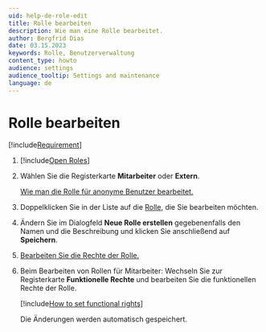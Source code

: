 ```yaml
---
uid: help-de-role-edit
title: Rolle bearbeiten
description: Wie man eine Rolle bearbeitet.
author: Bergfrid Dias
date: 03.15.2023
keywords: Rolle, Benutzerverwaltung
content_type: howto
audience: settings
audience_tooltip: Settings and maintenance
language: de
---
```


# Rolle bearbeiten

[!include[Requirement](../includes/note-anon-req.md)]

1. [!include[Open Roles](includes/open-roles.md)]

2. Wählen Sie die Registerkarte **Mitarbeiter** oder **Extern**.

    [Wie man die Rolle für anonyme Benutzer bearbeitet.][1]

3. Doppelklicken Sie in der Liste auf die [Rolle][3], die Sie bearbeiten möchten.

4. Ändern Sie im Dialogfeld **Neue Rolle erstellen** gegebenenfalls den Namen und die Beschreibung und klicken Sie anschließend auf **Speichern**.

5. [Bearbeiten Sie die Rechte der Rolle.][4]

6. Beim Bearbeiten von Rollen für Mitarbeiter: Wechseln Sie zur Registerkarte **Funktionelle Rechte** und bearbeiten Sie die funktionellen Rechte der Rolle.

    [!include[How to set functional rights](includes/add-remove-right.md)]

    Die Änderungen werden automatisch gespeichert.

<!-- Referenced links -->
[1]: edit-rights-for-anonymous-users.md
[3]: index.md
[4]: set-data-rights-for-role.md

<!-- Referenced images -->
